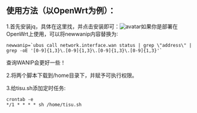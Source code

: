 ## 使用方法（以OpenWrt为例）：
1.首先安装jq，具体在这里找，并点击安装即可：![avatar](https://cdn.jsdelivr.net/gh/youshandefeiyang/webcdn@v4.8/speedtestcn.png)如果你是部署在OpenWrt上使用，可以将newwanip内容替换为∶
```
newwanip=`ubus call network.interface.wan status | grep \"address\" | grep -oE '[0-9]{1,3}\.[0-9]{1,3}\.[0-9]{1,3}\.[0-9]{1,3}'`
```
查询WANIP会更好一些！

2.将两个脚本下载到/home目录下，并赋予可执行权限。

3.给tisu.sh添加定时任务:
```
crontab -e
*/1 * * * * sh /home/tisu.sh
```
